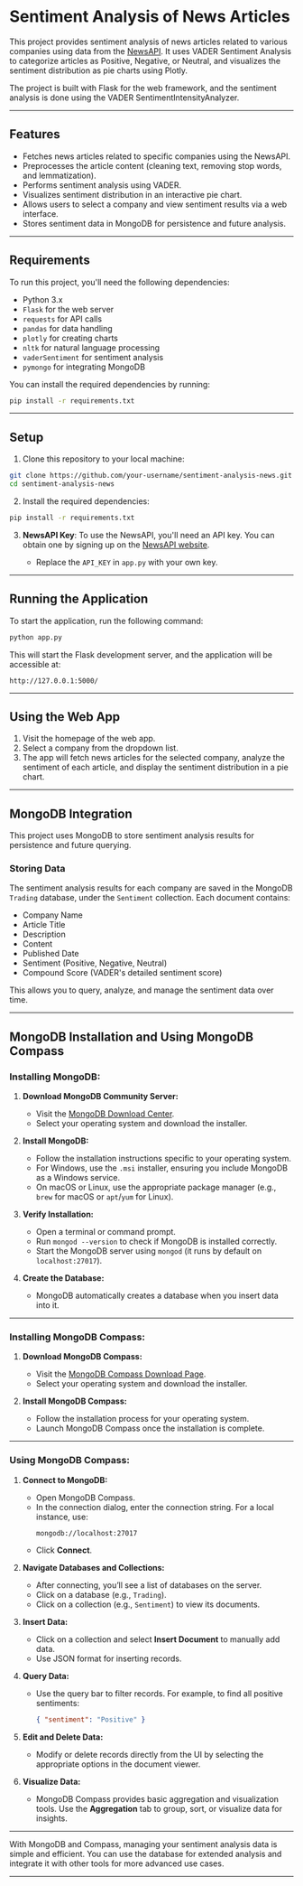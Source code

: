 # Sentiment Analysis of News Articles

This project provides sentiment analysis of news articles related to various companies using data from the [NewsAPI](https://newsapi.org/). It uses VADER Sentiment Analysis to categorize articles as Positive, Negative, or Neutral, and visualizes the sentiment distribution as pie charts using Plotly.

The project is built with Flask for the web framework, and the sentiment analysis is done using the VADER SentimentIntensityAnalyzer.

---

## Features

- Fetches news articles related to specific companies using the NewsAPI.
- Preprocesses the article content (cleaning text, removing stop words, and lemmatization).
- Performs sentiment analysis using VADER.
- Visualizes sentiment distribution in an interactive pie chart.
- Allows users to select a company and view sentiment results via a web interface.
- Stores sentiment data in MongoDB for persistence and future analysis.

---

## Requirements

To run this project, you'll need the following dependencies:

- Python 3.x
- `Flask` for the web server
- `requests` for API calls
- `pandas` for data handling
- `plotly` for creating charts
- `nltk` for natural language processing
- `vaderSentiment` for sentiment analysis
- `pymongo` for integrating MongoDB

You can install the required dependencies by running:

```bash
pip install -r requirements.txt
```

---

## Setup

1. Clone this repository to your local machine:

```bash
git clone https://github.com/your-username/sentiment-analysis-news.git
cd sentiment-analysis-news
```

2. Install the required dependencies:

```bash
pip install -r requirements.txt
```

3. **NewsAPI Key**: To use the NewsAPI, you'll need an API key. You can obtain one by signing up on the [NewsAPI website](https://newsapi.org/). 

   - Replace the `API_KEY` in `app.py` with your own key.

---

## Running the Application

To start the application, run the following command:

```bash
python app.py
```

This will start the Flask development server, and the application will be accessible at:

```
http://127.0.0.1:5000/
```

---

## Using the Web App

1. Visit the homepage of the web app.
2. Select a company from the dropdown list.
3. The app will fetch news articles for the selected company, analyze the sentiment of each article, and display the sentiment distribution in a pie chart.

---

## MongoDB Integration

This project uses MongoDB to store sentiment analysis results for persistence and future querying.

### Storing Data

The sentiment analysis results for each company are saved in the MongoDB `Trading` database, under the `Sentiment` collection. Each document contains:
- Company Name
- Article Title
- Description
- Content
- Published Date
- Sentiment (Positive, Negative, Neutral)
- Compound Score (VADER's detailed sentiment score)

This allows you to query, analyze, and manage the sentiment data over time.

---

## MongoDB Installation and Using MongoDB Compass

### Installing MongoDB:

1. **Download MongoDB Community Server:**
   - Visit the [MongoDB Download Center](https://www.mongodb.com/try/download/community).
   - Select your operating system and download the installer.

2. **Install MongoDB:**
   - Follow the installation instructions specific to your operating system.
   - For Windows, use the `.msi` installer, ensuring you include MongoDB as a Windows service.
   - On macOS or Linux, use the appropriate package manager (e.g., `brew` for macOS or `apt`/`yum` for Linux).

3. **Verify Installation:**
   - Open a terminal or command prompt.
   - Run `mongod --version` to check if MongoDB is installed correctly.
   - Start the MongoDB server using `mongod` (it runs by default on `localhost:27017`).

4. **Create the Database:**
   - MongoDB automatically creates a database when you insert data into it.

---

### Installing MongoDB Compass:

1. **Download MongoDB Compass:**
   - Visit the [MongoDB Compass Download Page](https://www.mongodb.com/products/compass).
   - Select your operating system and download the installer.

2. **Install MongoDB Compass:**
   - Follow the installation process for your operating system.
   - Launch MongoDB Compass once the installation is complete.

---

### Using MongoDB Compass:

1. **Connect to MongoDB:**
   - Open MongoDB Compass.
   - In the connection dialog, enter the connection string. For a local instance, use:
     ```
     mongodb://localhost:27017
     ```
   - Click **Connect**.

2. **Navigate Databases and Collections:**
   - After connecting, you’ll see a list of databases on the server.
   - Click on a database (e.g., `Trading`).
   - Click on a collection (e.g., `Sentiment`) to view its documents.

3. **Insert Data:**
   - Click on a collection and select **Insert Document** to manually add data.
   - Use JSON format for inserting records.

4. **Query Data:**
   - Use the query bar to filter records. For example, to find all positive sentiments:
     ```json
     { "sentiment": "Positive" }
     ```

5. **Edit and Delete Data:**
   - Modify or delete records directly from the UI by selecting the appropriate options in the document viewer.

6. **Visualize Data:**
   - MongoDB Compass provides basic aggregation and visualization tools. Use the **Aggregation** tab to group, sort, or visualize data for insights.

---

With MongoDB and Compass, managing your sentiment analysis data is simple and efficient. You can use the database for extended analysis and integrate it with other tools for more advanced use cases.

---
